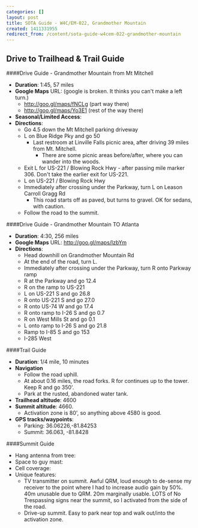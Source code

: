 ```yaml
---
categories: []
layout: post
title: SOTA Guide - W4C/EM-022, Grandmother Mountain
created: 1411331955
redirect_from: /content/sota-guide-w4cem-022-grandmother-mountain
---
```

Drive to Trailhead & Trail Guide
--------------------------------------------------------
####Drive Guide - Grandmother Mountain from Mt Mitchell

* **Duration**: 1:45, 57 miles
* **Google Maps** URL: (google is broken.  It thinks you can't make a left turn.)
    * http://goo.gl/maps/fNCLg (part way there) 
    * http://goo.gl/maps/Yo3E1  (rest of the way there)
* **Seasonal/Limited Access**:
* **Directions**:
    * Go 4.5 down the Mt Mitchell parking driveway
    * L on Blue Ridge Pky and go 50
        * Last restroom at Linville Falls picnic area, after driving 39 miles from Mt. Mitchell.
            * There are some picnic areas before/after, where you can wander into the woods.
    * Exit L for US-221 / Blowing Rock Hwy - after passing mile marker 306.  Don't take the earlier exit for US-221.
    * L on US-221 / Blowing Rock Hwy
    * Immediately after crossing under the Parkway, turn L on Leason Carroll Gragg Rd
        * This road starts off as paved, but turns to gravel.  OK for sedans, with caution.
    * Follow the road to the summit.

####Drive Guide - Grandmother Mountain TO Atlanta

* **Duration**: 4:30, 256 miles
* **Google Maps** URL: http://goo.gl/maps/IzbYm
* **Directions**:
    * Head downhill on Grandmother Mountain Rd
    * At the end of the road, turn L.
    * Immediately after crossing under the Parkway, turn R onto Parkway ramp
    * R at the Parkway and go 12.4
    * R on the ramp to US-221
    * L on US-221 S and go 26.8
    * R onto US-221 S and go 27.0
    * R onto US-74 W and go 17.4
    * R onto ramp to I-26 S and go 0.7
    * R on West Mills St and go 0.1
    * L onto ramp to I-26 S and go 21.8
    * Ramp to I-85 S and go 153
    * I-285 West

####Trail Guide

* **Duration**: 1/4 mile, 10 minutes
* **Navigation**
    * Follow the road uphill.
    * At about 0.16 miles, the road forks.  R for continues up to the tower.  Keep R and go 350'.
    * Park at the rusted, abandoned water tank.
* **Trailhead altitude**: 4600
* **Summit altitude**: 4660.
    * Activation zone is 80', so anything above 4580 is good.
* **GPS tracks/waypoints**:
    * Parking: 36.06226,-81.84253
    * Summit: 36.063, -81.8428

####Summit Guide

* Hang antenna from tree:
* Space to guy mast:
* Cell coverage:
* Unique features:
    * TV transmitter on summit.  Awful QRM, loud enough to de-sense my receiver to the point where I had to increase audio gain by 50%.  40m unusable due to QRM.  20m marginally usable. LOTS of No Trespassing signs near the summit, so I activated from the side of the road.
    * Drive-up summit.  Easy to park near top and walk out/into the activation zone.
